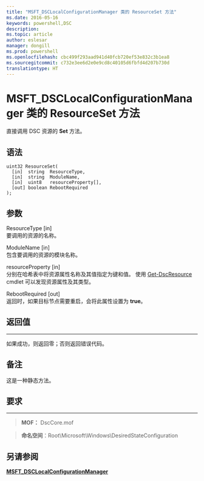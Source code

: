 ```yaml
---
title: "MSFT_DSCLocalConfigurationManager 类的 ResourceSet 方法"
ms.date: 2016-05-16
keywords: powershell,DSC
description: 
ms.topic: article
author: eslesar
manager: dongill
ms.prod: powershell
ms.openlocfilehash: cbc499f293aad941d40fcb720ef53e832c3b1ea8
ms.sourcegitcommit: c732e3ee6d2e0e9cd8c40105d6fbfd4d207b730d
translationtype: HT
---
```

# <a name="resourceset-method-of-the-msftdsclocalconfigurationmanager-class"></a>MSFT_DSCLocalConfigurationManager 类的 ResourceSet 方法

直接调用 DSC 资源的 **Set** 方法。

<a name="syntax"></a>语法
------

```mof
uint32 ResourceSet(
  [in]  string  ResourceType,
  [in]  string  ModuleName,
  [in]  uint8   resourceProperty[],
  [out] boolean RebootRequired
);
```

<a name="parameters"></a>参数
----------

ResourceType \[in\]  
要调用的资源的名称。

ModuleName \[in\]  
包含要调用的资源的模块名称。

resourceProperty \[in\]  
分别在哈希表中将资源属性名称及其值指定为键和值。 使用 [Get-DscResource](https://technet.microsoft.com/en-us/library/dn521625.aspx) cmdlet 可以发现资源属性及其类型。

RebootRequired \[out\]  
返回时，如果目标节点需要重启，会将此属性设置为 **true**。

## <a name="return-value"></a>返回值
------------

如果成功，则返回零；否则返回错误代码。

## <a name="remarks"></a>备注

这是一种静态方法。

## <a name="requirements"></a>要求
------------
>**MOF：** DscCore.mof

>**命名空间**：Root\Microsoft\Windows\DesiredStateConfiguration


## <a name="see-also"></a>另请参阅


[**MSFT_DSCLocalConfigurationManager**](msft-dsclocalconfigurationmanager.md)

 

 



